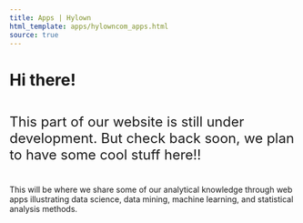 ```yaml
---
title: Apps | Hylown
html_template: apps/hylowncom_apps.html
source: true
---
```



# Hi there!

<div style="display:flex;flex-direction:row;">
<i class="bi bi-cone-striped" style="font-size:100px;color:orange;"></i>  

<p style="font-size:24px">
This part of our website is still under development.  But check back soon, we plan to have some cool stuff here!!  
</p>
</div>

This will be where we share some of our analytical knowledge through web apps illustrating data science, data mining, machine learning, and statistical analysis methods.
